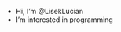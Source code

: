- Hi, I’m @LisekLucian
- I’m interested in programming

<!---
LisekLucian/LisekLucian is a ✨ special ✨ repository because its `README.md` (this file) appears on your GitHub profile.
You can click the Preview link to take a look at your changes.
--->
